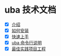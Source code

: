 # uba 技术文档

- [x] [介绍](./introduction.md)
- [x] [如何安装](./install.md)
- [x] [快速上手](./getting-started.md)
- [x] [uba 命令行说明](./how-to-use-cli.md)
- [x] [最佳实践项目工程](./uba-templates-intro.md)
